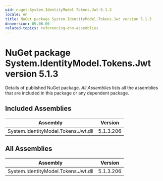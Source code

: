 ```yaml
---
uid: nuget-System.IdentityModel.Tokens.Jwt-5.1.3
locale: en
title: NuGet package System.IdentityModel.Tokens.Jwt version 5.1.3
dnnversion: 09.08.00
related-topics: referencing-dnn-assemblies
---
```


# NuGet package System.IdentityModel.Tokens.Jwt version 5.1.3
Details of published NuGet package.
*All Assemblies* lists all the assemblies that are included in this package or any dependent package.

## Included Assemblies

|Assembly|Version|
|---|---|
|System.IdentityModel.Tokens.Jwt.dll|5.1.3.206|

## All Assemblies

|Assembly|Version|
|---|---|
|System.IdentityModel.Tokens.Jwt.dll|5.1.3.206|

